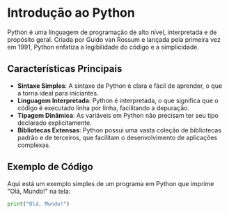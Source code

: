 # Introdução ao Python

Python é uma linguagem de programação de alto nível, interpretada e de propósito geral. Criada por Guido van Rossum e lançada pela primeira vez em 1991, Python enfatiza a legibilidade do código e a simplicidade.

## Características Principais

- **Sintaxe Simples**: A sintaxe de Python é clara e fácil de aprender, o que a torna ideal para iniciantes.
- **Linguagem Interpretada**: Python é interpretada, o que significa que o código é executado linha por linha, facilitando a depuração.
- **Tipagem Dinâmica**: As variáveis em Python não precisam ter seu tipo declarado explicitamente.
- **Bibliotecas Extensas**: Python possui uma vasta coleção de bibliotecas padrão e de terceiros, que facilitam o desenvolvimento de aplicações complexas.

## Exemplo de Código

Aqui está um exemplo simples de um programa em Python que imprime "Olá, Mundo!" na tela:

```python
print("Olá, Mundo!")
